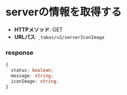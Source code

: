 # serverの情報を取得する

- **HTTPメソッド**: GET
- **URLパス**: `_takos/v2/serverIconImage`

### response

```ts
{
  status: boolean;
  message: string;
  iconImage: string;
}
```
